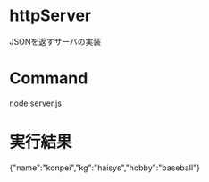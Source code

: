 # httpServer
JSONを返すサーバの実装

# Command
node server.js

# 実行結果
{"name":"konpei","kg":"haisys","hobby":"baseball"}

